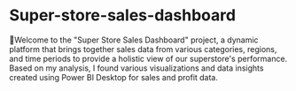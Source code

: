 # Super-store-sales-dashboard
🛒Welcome to the "Super Store Sales Dashboard" project, a dynamic platform that brings together sales data from various categories, regions, and time periods to provide a holistic view of our superstore's performance. Based on my analysis, I found various visualizations and data insights created using Power BI Desktop for sales and profit data.

